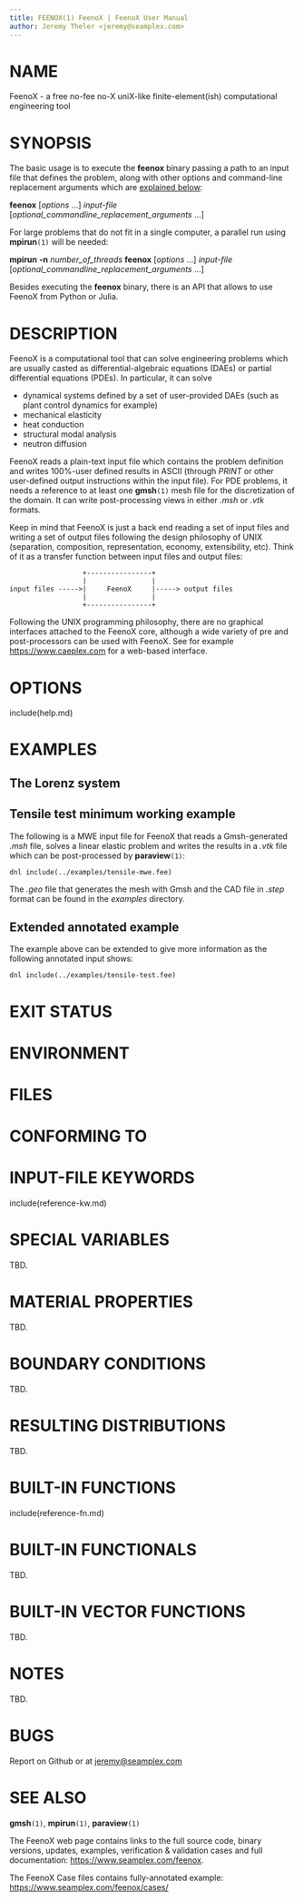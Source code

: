 ```yaml
---
title: FEENOX(1) FeenoX | FeenoX User Manual
author: Jeremy Theler <jeremy@seamplex.com>
---
```

  
# NAME

FeenoX - a free no-fee no-X uniX-like finite-element(ish) computational engineering tool

# SYNOPSIS

The basic usage is to execute the **feenox** binary passing a path to an input file that defines the problem, along with other options and command-line replacement arguments which are [explained below](#options):

**feenox** [_options_ ...] _input-file_ [_optional_commandline_replacement_arguments_ ...]

For large problems that do not fit in a single computer, a parallel run using **mpirun**`(1)` will be needed:

**mpirun** **-n** _number_of_threads_ **feenox** [_options_ ...] _input-file_ [_optional_commandline_replacement_arguments_ ...]


Besides executing the **feenox** binary, there is an API that allows to use FeenoX from Python or Julia.


# DESCRIPTION

FeenoX is a computational tool that can solve engineering problems which are usually casted as differential-algebraic equations (DAEs) or partial differential equations (PDEs). In particular, it can solve

 * dynamical systems defined by a set of user-provided DAEs (such as plant control dynamics for example)
 * mechanical elasticity
 * heat conduction
 * structural modal analysis
 * neutron diffusion

FeenoX reads a plain-text input file which contains the problem definition and writes 100%-user defined results in ASCII (through *PRINT* or other user-defined output instructions within the input file). For PDE problems, it needs a reference to at least one **gmsh**`(1)` mesh file for the discretization of the domain. It can write post-processing views in either _.msh_ or _.vtk_ formats. 

Keep in mind that FeenoX is just a back end reading a set of input files and writing a set of output files following the design philosophy of UNIX (separation, composition, representation, economy, extensibility, etc). Think of it as a transfer function between input files and output files:

```
                  +----------------+
                  |                |
input files ----->|     FeenoX     |-----> output files
                  |                |
                  +----------------+ 
```

Following the UNIX programming philosophy, there are no graphical interfaces attached to the FeenoX core, although a wide variety of pre and post-processors can be used with FeenoX. See for example <https://www.caeplex.com> for a web-based interface.


# OPTIONS

include(help.md)


# EXAMPLES

## The Lorenz system

## Tensile test minimum working example

The following is a MWE input file for FeenoX that reads a Gmsh-generated _.msh_ file, solves a linear elastic problem and writes the results in a *.vtk* file which can be post-processed by **paraview**`(1)`:

```
dnl include(../examples/tensile-mwe.fee)
```

The _.geo_ file that generates the mesh with Gmsh and the CAD file in _.step_ format can be found in the _examples_ directory.

## Extended annotated example

The example above can be extended to give more information as the following annotated input shows:

```
dnl include(../examples/tensile-test.fee)
```

 

# EXIT STATUS


# ENVIRONMENT


# FILES


# CONFORMING TO


# INPUT-FILE KEYWORDS

include(reference-kw.md)

# SPECIAL VARIABLES

TBD.

# MATERIAL PROPERTIES

TBD.

# BOUNDARY CONDITIONS

TBD.

# RESULTING DISTRIBUTIONS

TBD.

# BUILT-IN FUNCTIONS

include(reference-fn.md)

# BUILT-IN FUNCTIONALS

TBD.

# BUILT-IN VECTOR FUNCTIONS

TBD.





# NOTES

TBD.

# BUGS

Report on Github or at <jeremy@seamplex.com>

# SEE ALSO

**gmsh**`(1)`, **mpirun**`(1)`, **paraview**`(1)`

The FeenoX web page contains links to the full source code, binary versions, updates, examples, verification & validation cases and full documentation:
<https://www.seamplex.com/feenox>.

The FeenoX Case files contains fully-annotated example:
<https://www.seamplex.com/feenox/cases/>
